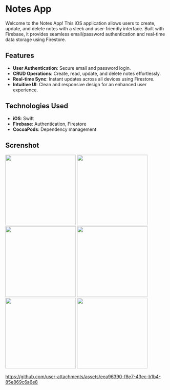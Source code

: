 # Notes App

Welcome to the Notes App! This iOS application allows users to create, update, and delete notes with a sleek and user-friendly interface. Built with Firebase, it provides seamless email/password authentication and real-time data storage using Firestore.

## Features

- **User Authentication**: Secure email and password login.
- **CRUD Operations**: Create, read, update, and delete notes effortlessly.
- **Real-time Sync**: Instant updates across all devices using Firestore.
- **Intuitive UI**: Clean and responsive design for an enhanced user experience.

## Technologies Used

- **iOS**: Swift
- **Firebase**: Authentication, Firestore
- **CocoaPods**: Dependency management

## Screnshot  

<p>
     <img src="https://github.com/user-attachments/assets/1496386a-fc73-4ef4-a9fa-e0905a3dead1" width="220px">
     <img src="https://github.com/user-attachments/assets/cd95df98-63cf-4646-90ca-c884c8797f41" width="220px">
     <img src="https://github.com/user-attachments/assets/7576bcc7-1813-4dfd-a355-d6677389e671" width="220px">
     <img src="https://github.com/user-attachments/assets/53d0d460-b510-4257-a274-ffe8c94474dc" width="220px">
     <img src="https://github.com/user-attachments/assets/0ffe7015-d6c7-4075-baf3-4a90b9dfe141" width="220px">
     <img src="https://github.com/user-attachments/assets/4da798d4-4901-447f-b7bc-438f69c8d9bd" width="220px">     
</p>

https://github.com/user-attachments/assets/eea96390-f8e7-43ec-b1b4-85e869c6a6e8


